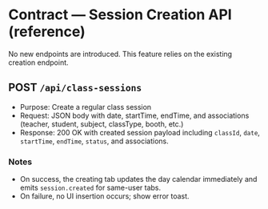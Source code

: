 # Contract — Session Creation API (reference)

No new endpoints are introduced. This feature relies on the existing creation endpoint.

## POST `/api/class-sessions`
- Purpose: Create a regular class session
- Request: JSON body with date, startTime, endTime, and associations (teacher, student, subject, classType, booth, etc.)
- Response: 200 OK with created session payload including `classId`, `date`, `startTime`, `endTime`, `status`, and associations.

### Notes
- On success, the creating tab updates the day calendar immediately and emits `session.created` for same-user tabs.
- On failure, no UI insertion occurs; show error toast.

